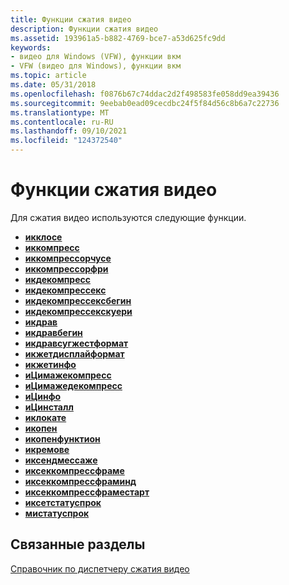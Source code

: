 ```yaml
---
title: Функции сжатия видео
description: Функции сжатия видео
ms.assetid: 193961a5-b882-4769-bce7-a53d625fc9dd
keywords:
- видео для Windows (VFW), функции вкм
- VFW (видео для Windows), функции вкм
ms.topic: article
ms.date: 05/31/2018
ms.openlocfilehash: f0876b67c74ddac2d2f498583fe058dd9ea39436
ms.sourcegitcommit: 9eebab0ead09cecdbc24f5f84d56c8b6a7c22736
ms.translationtype: MT
ms.contentlocale: ru-RU
ms.lasthandoff: 09/10/2021
ms.locfileid: "124372540"
---
```

# <a name="video-compression-functions"></a>Функции сжатия видео

Для сжатия видео используются следующие функции.

-   [**икклосе**](/windows/desktop/api/Vfw/nf-vfw-icclose)
-   [**иккомпресс**](/windows/desktop/api/Vfw/nf-vfw-iccompress)
-   [**иккомпрессорчусе**](/windows/desktop/api/Vfw/nf-vfw-iccompressorchoose)
-   [**иккомпрессорфри**](/windows/desktop/api/Vfw/nf-vfw-iccompressorfree)
-   [**икдекомпресс**](/windows/desktop/api/Vfw/nf-vfw-icdecompress)
-   [**икдекомпрессекс**](/windows/desktop/api/Vfw/nf-vfw-icdecompressex)
-   [**икдекомпрессексбегин**](/windows/desktop/api/Vfw/nf-vfw-icdecompressexbegin)
-   [**икдекомпрессекскуери**](/windows/desktop/api/Vfw/nf-vfw-icdecompressexquery)
-   [**икдрав**](/windows/desktop/api/Vfw/nf-vfw-icdraw)
-   [**икдравбегин**](/windows/desktop/api/Vfw/nf-vfw-icdrawbegin)
-   [**икдравсугжестформат**](/windows/desktop/api/Vfw/nf-vfw-icdrawsuggestformat)
-   [**икжетдисплайформат**](/windows/desktop/api/Vfw/nf-vfw-icgetdisplayformat)
-   [**икжетинфо**](/windows/desktop/api/Vfw/nf-vfw-icgetinfo)
-   [**иЦимажекомпресс**](/windows/desktop/api/Vfw/nf-vfw-icimagecompress)
-   [**иЦимажедекомпресс**](/windows/desktop/api/Vfw/nf-vfw-icimagedecompress)
-   [**иЦинфо**](/windows/desktop/api/Vfw/nf-vfw-icinfo)
-   [**иЦинсталл**](/windows/desktop/api/Vfw/nf-vfw-icinstall)
-   [**иклокате**](/windows/desktop/api/Vfw/nf-vfw-iclocate)
-   [**икопен**](/windows/desktop/api/Vfw/nf-vfw-icopen)
-   [**икопенфунктион**](/windows/desktop/api/Vfw/nf-vfw-icopenfunction)
-   [**икремове**](/windows/desktop/api/Vfw/nf-vfw-icremove)
-   [**иксендмессаже**](/windows/desktop/api/Vfw/nf-vfw-icsendmessage)
-   [**иксеккомпрессфраме**](/windows/desktop/api/Vfw/nf-vfw-icseqcompressframe)
-   [**иксеккомпрессфраминд**](/windows/desktop/api/Vfw/nf-vfw-icseqcompressframeend)
-   [**иксеккомпрессфраместарт**](/windows/desktop/api/Vfw/nf-vfw-icseqcompressframestart)
-   [**иксетстатуспрок**](/windows/desktop/api/Vfw/nf-vfw-icsetstatusproc)
-   [**мистатуспрок**](/previous-versions//dd743620(v=vs.85))

## <a name="related-topics"></a>Связанные разделы

<dl> <dt>

[Справочник по диспетчеру сжатия видео](video-compression-manager-reference.md)
</dt> </dl>

 

 